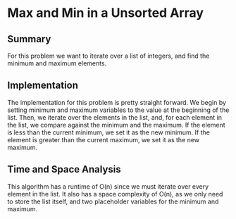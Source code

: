 # Max and Min in a Unsorted Array

## Summary

For this problem we want to iterate over a list of integers, and find the minimum and maximum elements.

## Implementation

The implementation for this problem is pretty straight forward. We begin by setting minimum and maximum
variables to the value at the beginning of the list. Then, we iterate over the elements in the list, and, for
each element in the list, we compare against the minimum and the maximum. If the element is less than
the current minimum, we set it as the new minimum. If the element is greater than the current maximum,
we set it as the new maximum.

## Time and Space Analysis
This algorithm has a runtime of O(n) since we must iterate over every element in the list. It also has
a space complexity of O(n), as we only need to store the list itself, and two placeholder variables
for the minimum and maximum.